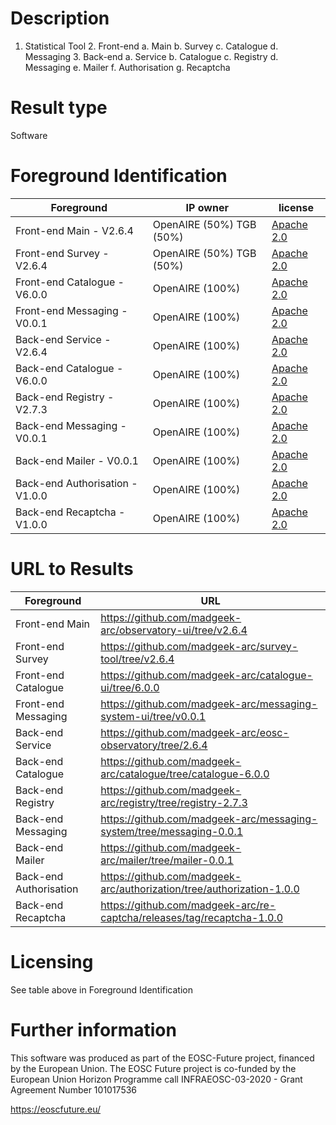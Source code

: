 # Description
1. Statistical Tool 2. Front-end a. Main b. Survey c. Catalogue d. Messaging 3. Back-end a. Service b. Catalogue c. Registry d. Messaging e. Mailer f. Authorisation g. Recaptcha

# Result type
Software

# Foreground Identification

| Foreground | IP owner | license|
|------------|----------|--------|
|Front-end Main - V2.6.4 |OpenAIRE (50%) TGB (50%)|[Apache 2.0](https://www.apache.org/licenses/LICENSE-2.0)|
|Front-end Survey - V2.6.4 |OpenAIRE (50%) TGB (50%)|[Apache 2.0](https://www.apache.org/licenses/LICENSE-2.0)|
|Front-end Catalogue - V6.0.0 |OpenAIRE (100%)|[Apache 2.0](https://www.apache.org/licenses/LICENSE-2.0)|
|Front-end Messaging - V0.0.1 |OpenAIRE (100%)|[Apache 2.0](https://www.apache.org/licenses/LICENSE-2.0)|
|Back-end Service - V2.6.4 |OpenAIRE (100%)|[Apache 2.0](https://www.apache.org/licenses/LICENSE-2.0)|
|Back-end Catalogue - V6.0.0 |OpenAIRE (100%)|[Apache 2.0](https://www.apache.org/licenses/LICENSE-2.0)|
|Back-end Registry - V2.7.3 |OpenAIRE (100%)|[Apache 2.0](https://www.apache.org/licenses/LICENSE-2.0)|
|Back-end Messaging - V0.0.1 |OpenAIRE (100%)|[Apache 2.0](https://www.apache.org/licenses/LICENSE-2.0)|
|Back-end Mailer - V0.0.1 |OpenAIRE (100%)|[Apache 2.0](https://www.apache.org/licenses/LICENSE-2.0)|
|Back-end Authorisation - V1.0.0 |OpenAIRE (100%)|[Apache 2.0](https://www.apache.org/licenses/LICENSE-2.0)|
|Back-end Recaptcha - V1.0.0 |OpenAIRE (100%)|[Apache 2.0](https://www.apache.org/licenses/LICENSE-2.0)|

# URL to Results

| Foreground | URL|
|------------|----------|
|Front-end Main |https://github.com/madgeek-arc/observatory-ui/tree/v2.6.4|
|Front-end Survey  |https://github.com/madgeek-arc/survey-tool/tree/v2.6.4|
|Front-end Catalogue |https://github.com/madgeek-arc/catalogue-ui/tree/6.0.0|
|Front-end Messaging |https://github.com/madgeek-arc/messaging-system-ui/tree/v0.0.1|
|Back-end Service  |https://github.com/madgeek-arc/eosc-observatory/tree/2.6.4|
|Back-end Catalogue |https://github.com/madgeek-arc/catalogue/tree/catalogue-6.0.0|
|Back-end Registry  |https://github.com/madgeek-arc/registry/tree/registry-2.7.3|
|Back-end Messaging  |https://github.com/madgeek-arc/messaging-system/tree/messaging-0.0.1|
|Back-end Mailer |https://github.com/madgeek-arc/mailer/tree/mailer-0.0.1|
|Back-end Authorisation |https://github.com/madgeek-arc/authorization/tree/authorization-1.0.0|
|Back-end Recaptcha |https://github.com/madgeek-arc/re-captcha/releases/tag/recaptcha-1.0.0|

# Licensing
See table above in Foreground Identification

# Further information
This software was produced as part of the EOSC-Future project, financed by the European Union.
The EOSC Future project is co-funded by the European Union Horizon Programme call INFRAEOSC-03-2020 - Grant Agreement Number 101017536

https://eoscfuture.eu/


